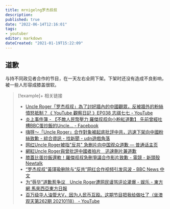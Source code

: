 ```yaml
---
title: mrnigelng罗杰叔叔
description:
published: true
date: "2022-06-14T12:16:01"
tags:
- youtuber
editor: markdown
dateCreated: "2021-01-19T15:22:09"
---
```


## 道歉

与持不同政见者合作的节目，在一天左右全网下架。下架时还没有造成不良影响，被一些人形容成膝盖很软。

> [!example]+ 相关链接
>
> + [Uncle Roger「罗杰叔叔」為了討好牆內的中國觀眾，反被牆外的粉絲憤怒抵制？《 YouTube 觀察日記 》EP038 志祺七七 - YouTube](https://archive.is/7lQVS)
> + [炎上事件簿 - 【不敵人民幣壓力 羅傑叔叔向小粉紅道歉】 先前曾經吐槽BBC蛋炒飯的Uncle... - Facebook](https://archive.is/woNzU "https://archive.is/woNzU")
> + [嗨呀～「Uncle Roger」合作對象被起底批評中共，迅速下架向中國粉絲致歉 - 綜合資訊 - 找新聞 - udn遊戲角落](https://web.archive.org/web/20210115221630/https://game.udn.com/game/story/10455/5170516)
> + [网红Uncle Roger被指"反共" 急删片向中国观众道歉 — 普通话主页](https://web.archive.org/web/20210114043555/https://www.rfa.org/mandarin/Xinwen/wul0113c-01132021052201.html)
> + [網紅Uncle Roger與曾批評中國者拍片　迅速刪片兼道歉](https://web.archive.org/web/20210119032625if_/https://www.hk01.com/即時國際/574026/與批評中國者合拍影片-網紅uncle-roger迅速刪片道歉)
> + [膝蓋比蛋炒飯還軟！羅傑叔叔急刪爭議合作影片致歉 - 電競 - 新頭殼 Newtalk](https://web.archive.org/web/20210115211134/https://newtalk.tw/news/view/2021-01-13/522678)
> + [“罗杰叔叔”黃瑾瑜删除与“反共”网红合作视频引发风波 - BBC News 中文](https://web.archive.org/web/20210115195334/https://www.bbc.com/zhongwen/simp/world-55658474)
> + [为“辱华”道歉惹争议　Uncle Roger遭网民谩骂评论灌爆 - 娱乐 - 東方網 馬來西亞東方日報](https://archive.is/iuFfS "https://www.orientaldaily.com.my/news/entertainment/2021/01/17/387376")
> + [百万级华人油管大V，因为人民币互殴。这期节目把我给做吐了（坐澳观天第262期 20210118） - YouTube](https://archive.is/F7Cvh)
